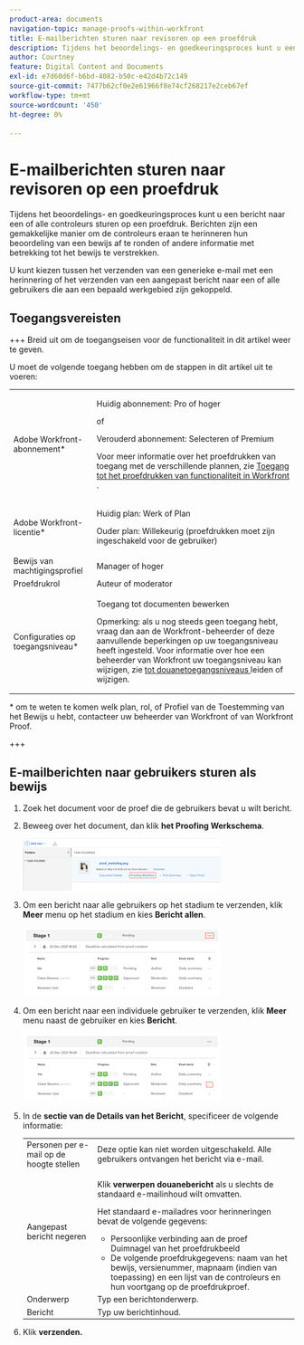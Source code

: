 ```yaml
---
product-area: documents
navigation-topic: manage-proofs-within-workfront
title: E-mailberichten sturen naar revisoren op een proefdruk
description: Tijdens het beoordelings- en goedkeuringsproces kunt u een bericht naar een of alle controleurs sturen op een proefdruk. Berichten zijn een gemakkelijke manier om de controleurs eraan te herinneren hun beoordeling van een bewijs af te ronden of andere informatie met betrekking tot het bewijs te verstrekken.
author: Courtney
feature: Digital Content and Documents
exl-id: e7d60d6f-b6bd-4082-b50c-e42d4b72c149
source-git-commit: 7477b62cf0e2e61966f8e74cf268217e2ceb67ef
workflow-type: tm+mt
source-wordcount: '450'
ht-degree: 0%

---
```


# E-mailberichten sturen naar revisoren op een proefdruk

Tijdens het beoordelings- en goedkeuringsproces kunt u een bericht naar een of alle controleurs sturen op een proefdruk. Berichten zijn een gemakkelijke manier om de controleurs eraan te herinneren hun beoordeling van een bewijs af te ronden of andere informatie met betrekking tot het bewijs te verstrekken.

U kunt kiezen tussen het verzenden van een generieke e-mail met een herinnering of het verzenden van een aangepast bericht naar een of alle gebruikers die aan een bepaald werkgebied zijn gekoppeld.

## Toegangsvereisten

+++ Breid uit om de toegangseisen voor de functionaliteit in dit artikel weer te geven.

U moet de volgende toegang hebben om de stappen in dit artikel uit te voeren:

<table style="table-layout:auto"> 
 <col> 
 <col> 
 <tbody> 
  <tr> 
   <td role="rowheader">Adobe Workfront-abonnement*</td> 
   <td> <p>Huidig abonnement: Pro of hoger</p> <p>of</p> <p>Verouderd abonnement: Selecteren of Premium</p> <p>Voor meer informatie over het proefdrukken van toegang met de verschillende plannen, zie <a href="/help/quicksilver/administration-and-setup/manage-workfront/configure-proofing/access-to-proofing-functionality.md" class="MCXref xref"> Toegang tot het proefdrukken van functionaliteit in Workfront </a>.</p> </td> 
  </tr> 
  <tr> 
   <td role="rowheader">Adobe Workfront-licentie*</td> 
   <td> <p>Huidig plan: Werk of Plan</p> <p>Ouder plan: Willekeurig (proefdrukken moet zijn ingeschakeld voor de gebruiker)</p> </td> 
  </tr> 
  <tr> 
   <td role="rowheader">Bewijs van machtigingsprofiel </td> 
   <td>Manager of hoger</td> 
  </tr> 
  <tr> 
   <td role="rowheader">Proefdrukrol</td> 
   <td>Auteur of moderator</td> 
  </tr> 
  <tr> 
   <td role="rowheader">Configuraties op toegangsniveau*</td> 
   <td> <p>Toegang tot documenten bewerken</p> <p>Opmerking: als u nog steeds geen toegang hebt, vraag dan aan de Workfront-beheerder of deze aanvullende beperkingen op uw toegangsniveau heeft ingesteld. Voor informatie over hoe een beheerder van Workfront uw toegangsniveau kan wijzigen, zie <a href="../../../administration-and-setup/add-users/configure-and-grant-access/create-modify-access-levels.md" class="MCXref xref"> tot douanetoegangsniveaus </a> leiden of wijzigen.</p> </td> 
  </tr> 
 </tbody> 
</table>

&#42; om te weten te komen welk plan, rol, of Profiel van de Toestemming van het Bewijs u hebt, contacteer uw beheerder van Workfront of van Workfront Proof.

+++

## E-mailberichten naar gebruikers sturen als bewijs

1. Zoek het document voor de proef die de gebruikers bevat u wilt bericht.
1. Beweeg over het document, dan klik **het Proofing Werkschema**.

   ![](assets/proof-workflow-doc-list-350x92.png)

1. Om een bericht naar alle gebruikers op het stadium te verzenden, klik **Meer** menu op het stadium en kies **Bericht allen**.

   ![](assets/message-stage-350x122.png)

1. Om een bericht naar een individuele gebruiker te verzenden, klik **Meer** menu naast de gebruiker en kies **Bericht**.

   ![](assets/message-user-350x121.png)

1. In de **sectie van de Details van het Bericht**, specificeer de volgende informatie:

   <table style="table-layout:auto"> 
    <col> 
    <col> 
    <tbody> 
     <tr> 
      <td role="rowheader">Personen per e-mail op de hoogte stellen</td> 
      <td>Deze optie kan niet worden uitgeschakeld. Alle gebruikers ontvangen het bericht via e-mail.</td> 
     </tr> 
     <tr> 
      <td role="rowheader">Aangepast bericht negeren</td> 
      <td> <p>Klik <strong> verwerpen douanebericht </strong> als u slechts de standaard e-mailinhoud wilt omvatten.</p> <p>Het standaard e-mailadres voor herinneringen bevat de volgende gegevens:</p> 
       <ul> 
        <li>Persoonlijke verbinding aan de proef <br> Duimnagel van het proefdrukbeeld<br></li> 
        <li>De volgende proefdrukgegevens: naam van het bewijs, versienummer, mapnaam (indien van toepassing) en een lijst van de controleurs en hun voortgang op de proefdrukproef.</li> 
       </ul> </td> 
     </tr> 
     <tr> 
      <td role="rowheader">Onderwerp</td> 
      <td>Typ een berichtonderwerp.</td> 
     </tr> 
     <tr> 
      <td role="rowheader">Bericht</td> 
      <td>Typ uw berichtinhoud.</td> 
     </tr> 
    </tbody> 
   </table>

1. Klik **verzenden.**
